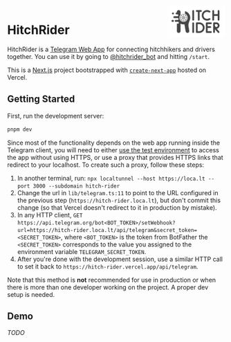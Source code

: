 <img src="./public/banner.png" alt="Logo" align="right" width="130" />

# HitchRider

HitchRider is a [Telegram Web App](https://core.telegram.org/bots/webapps) for connecting hitchhikers and drivers together. You can use it by going to [@hitchrider_bot](https://t.me/hitchrider_bot) and hitting `/start`.

This is a [Next.js](https://nextjs.org/) project bootstrapped with [`create-next-app`](https://github.com/vercel/next.js/tree/canary/packages/create-next-app) hosted on Vercel.

## Getting Started

First, run the development server:

```bash
pnpm dev
```

Since most of the functionality depends on the web app running inside the Telegram client, you will need to either [use the test environment](https://core.telegram.org/bots/webapps#using-bots-in-the-test-environment) to access the app without using HTTPS, or use a proxy that provides HTTPS links that redirect to your localhost. To create such a proxy, follow these steps:

1. In another terminal, run: `npx localtunnel --host https://loca.lt --port 3000 --subdomain hitch-rider`
2. Change the url in `lib/telegram.ts:11` to point to the URL configured in the previous step (`https://hitch-rider.loca.lt`), but don't commit this change (so that Vercel doesn't redirect to it in production by mistake).
3. In any HTTP client, `GET` `https://api.telegram.org/bot<BOT_TOKEN>/setWebhook?url=https://hitch-rider.loca.lt/api/telegram&secret_token=<SECRET_TOKEN>`, where `<BOT_TOKEN>` is the token from BotFather the `<SECRET_TOKEN>` corresponds to the value you assigned to the environment variable `TELEGRAM_SECRET_TOKEN`.
4. After you're done with the development session, use a similar HTTP call to set it back to `https://hitch-rider.vercel.app/api/telegram`.

Note that this method is **not** recommended for use in production or when there is more than one developer working on the project. A proper dev setup is needed.

## Demo

_TODO_
